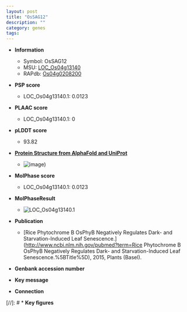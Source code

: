 ```yaml
---
layout: post
title: "OsSAG12"
description: ""
category: genes
tags: 
---
```


* **Information**  
    + Symbol: OsSAG12  
    + MSU: [LOC_Os04g13140](http://rice.plantbiology.msu.edu/cgi-bin/ORF_infopage.cgi?orf=LOC_Os04g13140)  
    + RAPdb: [Os04g0208200](http://rapdb.dna.affrc.go.jp/viewer/gbrowse_details/irgsp1?name=Os04g0208200)  

* **PSP score**  
    + LOC_Os04g13140.1: 0.0123 

* **PLAAC score**  
    + LOC_Os04g13140.1: 0 

* **pLDDT score**
    + 93.82

* **[Protein Structure from AlphaFold and UniProt](https://www.uniprot.org/uniprotkb/Q2TN87/entry#structure)**
    + ![image](https://ricepsp.github.io/images/Q2/AF-Q2TN87-F1.png))

* **MolPhase score**
    + LOC_Os04g13140.1: 0.0123

* **MolPhaseResult**
    + ![LOC_Os04g13140.1](https://ricepsp.github.io/pictures/LOC_Os04g/LOC_Os04g13140.1.png)

* **Publication**  
    + [Rice Phytochrome B OsPhyB Negatively Regulates Dark- and Starvation-Induced Leaf Senescence.](http://www.ncbi.nlm.nih.gov/pubmed?term=Rice Phytochrome B OsPhyB Negatively Regulates Dark- and Starvation-Induced Leaf Senescence.%5BTitle%5D), 2015, Plants (Basel).

* **Genbank accession number**  

* **Key message**  

* **Connection**  

[//]: # * **Key figures**  


